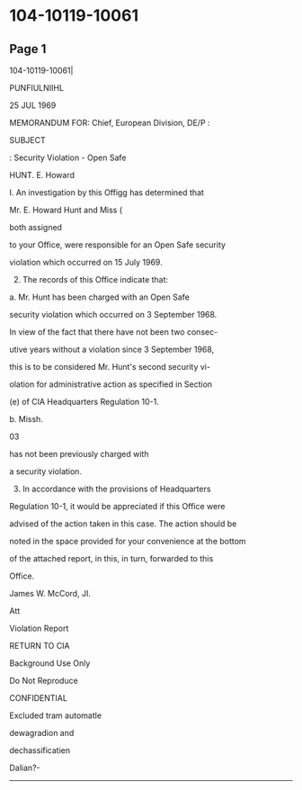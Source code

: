 # 104-10119-10061

## Page 1

104-10119-10061|

PUNFIULNIIHL

25 JUL 1969

MEMORANDUM FOR: Chief, European Division, DE/P :

SUBJECT

: Security Violation - Open Safe

HUNT. E. Howard

I. An investigation by this Offigg has determined that

Mr. E. Howard Hunt and Miss (

both assigned

to your Office, were responsible for an Open Safe security

violation which occurred on 15 July 1969.

2. The records of this Office indicate that:

a. Mr. Hunt has been charged with an Open Safe

security violation which occurred on 3 September 1968.

In view of the fact that there have not been two consec-

utive years without a violation since 3 September 1968,

this is to be considered Mr. Hunt's second security vi-

olation for administrative action as specified in Section

(e) of CIA Headquarters Regulation 10-1.

b. Missh.

03

has not been previously charged with

a security violation.

3. In accordance with the provisions of Headquarters

Regulation 10-1, it would be appreciated if this Office were

advised of the action taken in this case. The action should be

noted in the space provided for your convenience at the bottom

of the attached report, in this, in turn, forwarded to this

Office.

James W. McCord, JI.

Att

Violation Report

RETURN TO CIA

Background Use Only

Do Not Reproduce

CONFIDENTIAL

Excluded tram automatle

dewagradion and

dechassificatien

Dalian?-

---

